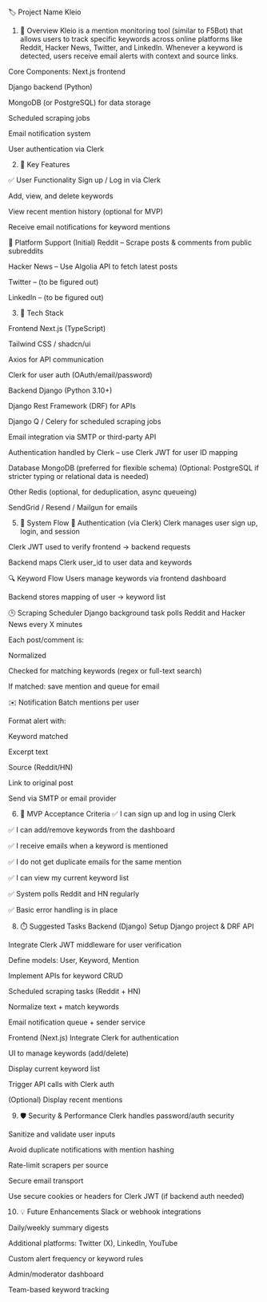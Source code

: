 🏷️ Project Name
Kleio

1. 📌 Overview
Kleio is a mention monitoring tool (similar to F5Bot) that allows users to track specific keywords across online platforms like Reddit, Hacker News, Twitter, and LinkedIn. Whenever a keyword is detected, users receive email alerts with context and source links.

Core Components:
Next.js frontend

Django backend (Python)

MongoDB (or PostgreSQL) for data storage

Scheduled scraping jobs

Email notification system

User authentication via Clerk

2. 🧩 Key Features

✅ User Functionality
Sign up / Log in via Clerk

Add, view, and delete keywords

View recent mention history (optional for MVP)

Receive email notifications for keyword mentions

🚀 Platform Support (Initial)
Reddit – Scrape posts & comments from public subreddits

Hacker News – Use Algolia API to fetch latest posts

Twitter – (to be figured out)

LinkedIn – (to be figured out)

3. 🧱 Tech Stack

Frontend
Next.js (TypeScript)

Tailwind CSS / shadcn/ui

Axios for API communication

Clerk for user auth (OAuth/email/password)

Backend
Django (Python 3.10+)

Django Rest Framework (DRF) for APIs

Django Q / Celery for scheduled scraping jobs

Email integration via SMTP or third-party API

Authentication handled by Clerk – use Clerk JWT for user ID mapping

Database
MongoDB (preferred for flexible schema)
(Optional: PostgreSQL if stricter typing or relational data is needed)

Other
Redis (optional, for deduplication, async queueing)

SendGrid / Resend / Mailgun for emails

5. 🔁 System Flow
🔐 Authentication (via Clerk)
Clerk manages user sign up, login, and session

Clerk JWT used to verify frontend → backend requests

Backend maps Clerk user_id to user data and keywords

🔍 Keyword Flow
Users manage keywords via frontend dashboard

Backend stores mapping of user → keyword list

🕒 Scraping Scheduler
Django background task polls Reddit and Hacker News every X minutes

Each post/comment is:

Normalized

Checked for matching keywords (regex or full-text search)

If matched: save mention and queue for email

✉️ Notification
Batch mentions per user

Format alert with:

Keyword matched

Excerpt text

Source (Reddit/HN)

Link to original post

Send via SMTP or email provider

6. 🧪 MVP Acceptance Criteria
✅ I can sign up and log in using Clerk

✅ I can add/remove keywords from the dashboard

✅ I receive emails when a keyword is mentioned

✅ I do not get duplicate emails for the same mention

✅ I can view my current keyword list

✅ System polls Reddit and HN regularly

✅ Basic error handling is in place

8. ⏱️ Suggested Tasks
Backend (Django)
Setup Django project & DRF API

Integrate Clerk JWT middleware for user verification

Define models: User, Keyword, Mention

Implement APIs for keyword CRUD

Scheduled scraping tasks (Reddit + HN)

Normalize text + match keywords

Email notification queue + sender service

Frontend (Next.js)
Integrate Clerk for authentication

UI to manage keywords (add/delete)

Display current keyword list

Trigger API calls with Clerk auth

(Optional) Display recent mentions

9. 🛡️ Security & Performance
Clerk handles password/auth security

Sanitize and validate user inputs

Avoid duplicate notifications with mention hashing

Rate-limit scrapers per source

Secure email transport

Use secure cookies or headers for Clerk JWT (if backend auth needed)

10. 💡 Future Enhancements
Slack or webhook integrations

Daily/weekly summary digests

Additional platforms: Twitter (X), LinkedIn, YouTube

Custom alert frequency or keyword rules

Admin/moderator dashboard

Team-based keyword tracking